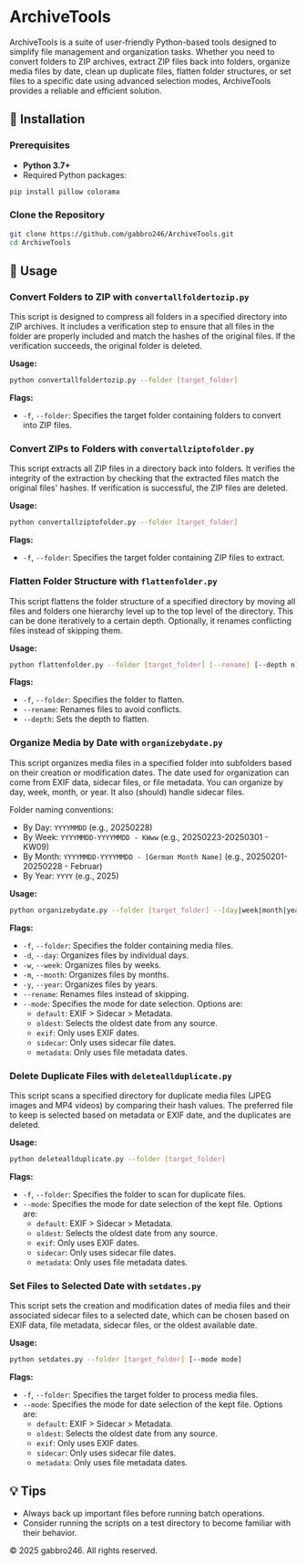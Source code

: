 # ArchiveTools

ArchiveTools is a suite of user-friendly Python-based tools designed to simplify file management and organization tasks. Whether you need to convert folders to ZIP archives, extract ZIP files back into folders, organize media files by date, clean up duplicate files, flatten folder structures, or set files to a specific date using advanced selection modes, ArchiveTools provides a reliable and efficient solution.

## 🚀 Installation
### Prerequisites
- **Python 3.7+**
- Required Python packages:
```bash
pip install pillow colorama
```

### Clone the Repository
```bash
git clone https://github.com/gabbro246/ArchiveTools.git
cd ArchiveTools
```

## 📂 Usage

### Convert Folders to ZIP with `convertallfoldertozip.py`
This script is designed to compress all folders in a specified directory into ZIP archives. It includes a verification step to ensure that all files in the folder are properly included and match the hashes of the original files. If the verification succeeds, the original folder is deleted.

**Usage:**
```bash
python convertallfoldertozip.py --folder [target_folder]
```

**Flags:**
- `-f`, `--folder`: Specifies the target folder containing folders to convert into ZIP files.

### Convert ZIPs to Folders with `convertallziptofolder.py`
This script extracts all ZIP files in a directory back into folders. It verifies the integrity of the extraction by checking that the extracted files match the original files' hashes. If verification is successful, the ZIP files are deleted.

**Usage:**
```bash
python convertallziptofolder.py --folder [target_folder]
```

**Flags:**
- `-f`, `--folder`: Specifies the target folder containing ZIP files to extract.

### Flatten Folder Structure with `flattenfolder.py`
This script flattens the folder structure of a specified directory by moving all files and folders one hierarchy level up to the top level of the directory. This can be done iteratively to a certain depth. Optionally, it renames conflicting files instead of skipping them.

**Usage:**
```bash
python flattenfolder.py --folder [target_folder] [--rename] [--depth n]
```

**Flags:**
- `-f`, `--folder`: Specifies the folder to flatten.
- `--rename`: Renames files to avoid conflicts.
- `--depth`: Sets the depth to flatten.

### Organize Media by Date with `organizebydate.py`
This script organizes media files in a specified folder into subfolders based on their creation or modification dates. The date used for organization can come from EXIF data, sidecar files, or file metadata. You can organize by day, week, month, or year. It also (should) handle sidecar files.

Folder naming conventions:

- By Day: `YYYYMMDD` (e.g., 20250228)
- By Week: `YYYYMMDD-YYYYMMDD - KWww` (e.g., 20250223-20250301 - KW09)
- By Month: `YYYYMMDD-YYYYMMDD - [German Month Name]` (e.g., 20250201-20250228 - Februar)
- By Year: `YYYY` (e.g., 2025)


**Usage:**
```bash
python organizebydate.py --folder [target_folder] --[day|week|month|year] [--rename] [--mode mode]
```

**Flags:**
- `-f`, `--folder`: Specifies the folder containing media files.
- `-d`, `--day`: Organizes files by individual days.
- `-w`, `--week`: Organizes files by weeks.
- `-m`, `--month`: Organizes files by months.
- `-y`, `--year`: Organizes files by years.
- `--rename`: Renames files instead of skipping.
- `--mode`: Specifies the mode for date selection. Options are:
  - `default`: EXIF > Sidecar > Metadata.
  - `oldest`: Selects the oldest date from any source.
  - `exif`: Only uses EXIF dates.
  - `sidecar`: Only uses sidecar file dates.
  - `metadata`: Only uses file metadata dates.

### Delete Duplicate Files with `deleteallduplicate.py`
This script scans a specified directory for duplicate media files (JPEG images and MP4 videos) by comparing their hash values. The preferred file to keep is selected based on metadata or EXIF date, and the duplicates are deleted.

**Usage:**
```bash
python deleteallduplicate.py --folder [target_folder]
```

**Flags:**
- `-f`, `--folder`: Specifies the folder to scan for duplicate files.
- `--mode`: Specifies the mode for date selection of the kept file. Options are:
  - `default`: EXIF > Sidecar > Metadata.
  - `oldest`: Selects the oldest date from any source.
  - `exif`: Only uses EXIF dates.
  - `sidecar`: Only uses sidecar file dates.
  - `metadata`: Only uses file metadata dates.

### Set Files to Selected Date with `setdates.py`
This script sets the creation and modification dates of media files and their associated sidecar files to a selected date, which can be chosen based on EXIF data, file metadata, sidecar files, or the oldest available date.

**Usage:**
```bash
python setdates.py --folder [target_folder] [--mode mode]
```

**Flags:**
- `-f`, `--folder`: Specifies the target folder to process media files.
- `--mode`: Specifies the mode for date selection of the kept file. Options are:
  - `default`: EXIF > Sidecar > Metadata.
  - `oldest`: Selects the oldest date from any source.
  - `exif`: Only uses EXIF dates.
  - `sidecar`: Only uses sidecar file dates.
  - `metadata`: Only uses file metadata dates.


## 💡 Tips
- Always back up important files before running batch operations.
- Consider running the scripts on a test directory to become familiar with their behavior.

© 2025 gabbro246. All rights reserved.


